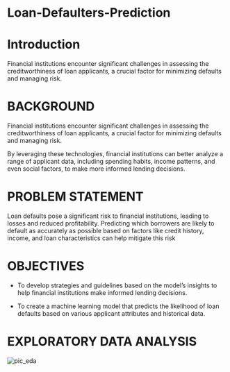 # Loan-Defaulters-Prediction
# Introduction
Financial institutions encounter significant challenges in assessing the creditworthiness of loan applicants, a crucial factor for minimizing defaults and managing risk.

# BACKGROUND
Financial institutions encounter significant challenges in assessing the creditworthiness of loan applicants, a crucial factor for minimizing defaults and managing risk. 

By leveraging these technologies, financial institutions can better analyze a range of applicant data, including spending habits, income patterns, and even social factors, to make more informed lending decisions.

# PROBLEM STATEMENT
Loan defaults pose a significant risk to financial institutions, leading to losses and reduced profitability. Predicting which borrowers are likely to default as accurately as possible based on factors like credit history, income, and loan characteristics can help mitigate this risk

# OBJECTIVES
- To develop strategies and guidelines based on the model’s insights to help financial institutions make informed lending decisions.

- To create a machine learning model that predicts the likelihood of loan defaults based on various applicant attributes and historical data.

# EXPLORATORY DATA ANALYSIS

![pic_eda](https://github.com/user-attachments/assets/bb4c9880-c17d-4f3a-ba50-00b92735e048)

